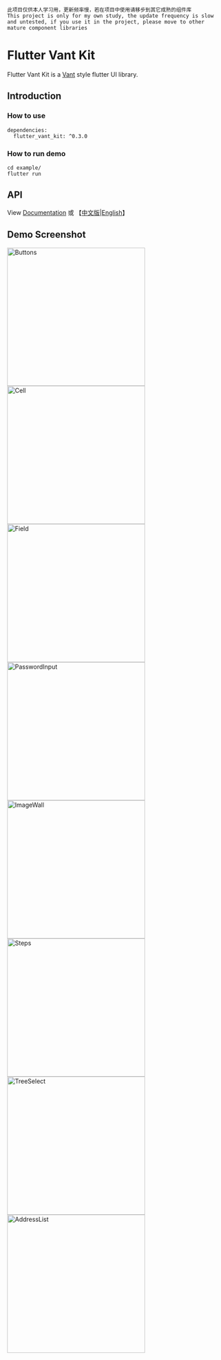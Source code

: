 ```
此项目仅供本人学习用，更新频率慢，若在项目中使用请移步到其它成熟的组件库
This project is only for my own study, the update frequency is slow and untested, if you use it in the project, please move to other mature component libraries
```

# Flutter Vant Kit

Flutter Vant Kit is a [Vant](https://youzan.github.io/vant/#/zh-CN/intro) style flutter UI library.

## Introduction

### How to use

```
dependencies:
  flutter_vant_kit: ^0.3.0
```

### How to run demo

```
cd example/
flutter run
```

## API

View [Documentation](https://benjaken.gitbook.io/flutter-vant-kit) 或 【[中文版](./doc/zh)|[English](./doc/en)】

## Demo Screenshot

<img alt="Buttons" src="https://raw.githubusercontent.com/benjaken/flutter_vant_kit/master/imgs/button.gif" width="320" />
<img alt="Cell" src="https://raw.githubusercontent.com/benjaken/flutter_vant_kit/master/imgs/cell.gif" width="320" />
<img alt="Field" src="https://raw.githubusercontent.com/benjaken/flutter_vant_kit/master/imgs/field.gif" width="320" />
<img alt="PasswordInput" src="https://raw.githubusercontent.com/benjaken/flutter_vant_kit/master/imgs/passwordInput.gif" width="320" />
<img alt="ImageWall" src="https://raw.githubusercontent.com/benjaken/flutter_vant_kit/master/imgs/imageWall.gif" width="320" />
<img alt="Steps" src="https://raw.githubusercontent.com/benjaken/flutter_vant_kit/master/imgs/steps.gif" width="320" />
<img alt="TreeSelect" src="https://raw.githubusercontent.com/benjaken/flutter_vant_kit/master/imgs/treeSelect.gif" width="320" />
<img alt="AddressList" src="https://raw.githubusercontent.com/benjaken/flutter_vant_kit/master/imgs/addressList.gif" width="320" />

